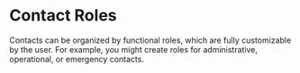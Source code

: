 # Contact Roles

Contacts can be organized by functional roles, which are fully customizable by the user. For example, you might create roles for administrative, operational, or emergency contacts.
